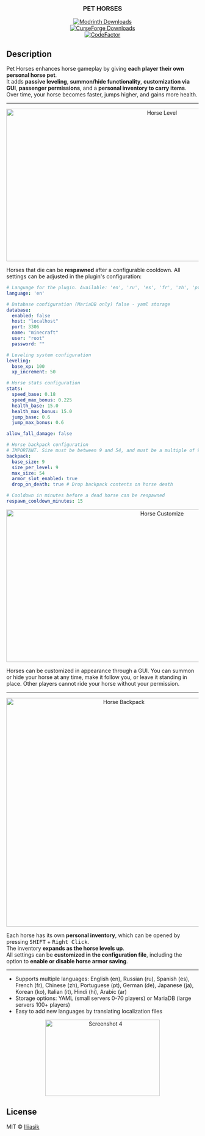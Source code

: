 <h3 align="center">
  PET HORSES
</h3>

<p align="center">
  <a href="https://modrinth.com/plugin/pet-horses">
    <img src="https://img.shields.io/modrinth/dt/pet-horses?color=green&style=for-the-badge&logo=modrinth" alt="Modrinth Downloads"/>
  </a><br>
  <a href="https://www.curseforge.com/minecraft/bukkit-plugins/pet-horses">
    <img src="https://cf.way2muchnoise.eu/full_1347084_downloads.svg" alt="CurseForge Downloads"/>
  </a><br>
  <a href="https://www.codefactor.io/repository/github/iliiasik/pet-horses/overview/main">
    <img src="https://www.codefactor.io/repository/github/iliiasik/pet-horses/badge/main" alt="CodeFactor"/>
  </a>
</p>

## Description

Pet Horses enhances horse gameplay by giving **each player their own personal horse pet**.  
It adds **passive leveling**, **summon/hide functionality**, **customization via GUI**, **passenger permissions**, and a **personal inventory to carry items**.  
Over time, your horse becomes faster, jumps higher, and gains more health.


---

<p align="center">
  <img src="https://github.com/user-attachments/assets/cc6205f3-129a-4f0b-8cd7-2eb907b534e0" width="800" height="400" alt="Horse Level">
</p>



Horses that die can be **respawned** after a configurable cooldown. All settings can be adjusted in the plugin's configuration:

```yaml
# Language for the plugin. Available: 'en', 'ru', 'es', 'fr', 'zh', 'pt', 'de', 'ja', 'ko', 'it', 'hi, 'ar'
language: 'en'

# Database configuration (MariaDB only) false - yaml storage
database:
  enabled: false
  host: "localhost"
  port: 3306
  name: "minecraft"
  user: "root"
  password: ""

# Leveling system configuration
leveling:
  base_xp: 100
  xp_increment: 50

# Horse stats configuration
stats:
  speed_base: 0.18
  speed_max_bonus: 0.225
  health_base: 15.0
  health_max_bonus: 15.0
  jump_base: 0.6
  jump_max_bonus: 0.6

allow_fall_damage: false

# Horse backpack configuration
# IMPORTANT. Size must be between 9 and 54, and must be a multiple of 9
backpack:
  base_size: 9
  size_per_level: 9
  max_size: 54
  armor_slot_enabled: true
  drop_on_death: true # Drop backpack contents on horse death

# Cooldown in minutes before a dead horse can be respawned
respawn_cooldown_minutes: 15
```

<p align="center">
  <img src="https://github.com/user-attachments/assets/94a4f993-d64d-407c-9401-e5c1b49a0f9b" width="800" height="400" alt="Horse Customize">
</p>


Horses can be customized in appearance through a GUI. You can summon or hide your horse at any time, make it follow you, or leave it standing in place. Other players cannot ride your horse without your permission.

---

<p align="center">
  <img src="https://github.com/user-attachments/assets/db600f08-4781-49eb-9b3c-15a3f0ecca1e" width="600" alt="Horse Backpack" />
</p>



Each horse has its own **personal inventory**, which can be opened by pressing <kbd>SHIFT</kbd> + <kbd>Right Click</kbd>.  
The inventory **expands as the horse levels up**.  
All settings can be **customized in the configuration file**, including the option to **enable or disable horse armor saving**.

---

- Supports multiple languages: English (en), Russian (ru), Spanish (es), French (fr), Chinese (zh), Portuguese (pt), German (de), Japanese (ja), Korean (ko), Italian (it), Hindi (hi), Arabic (ar)
- Storage options: YAML (small servers 0-70 players) or MariaDB (large servers 100+ players)
- Easy to add new languages by translating localization files

<p align="center">
<img width="300" height="200" alt="Screenshot 4" src="https://github.com/user-attachments/assets/7e57fccb-b185-4d3b-802d-ad1cc030bea3" />
</p>

## License

MIT © [Iliiasik](https://github.com/Iliiasik)
